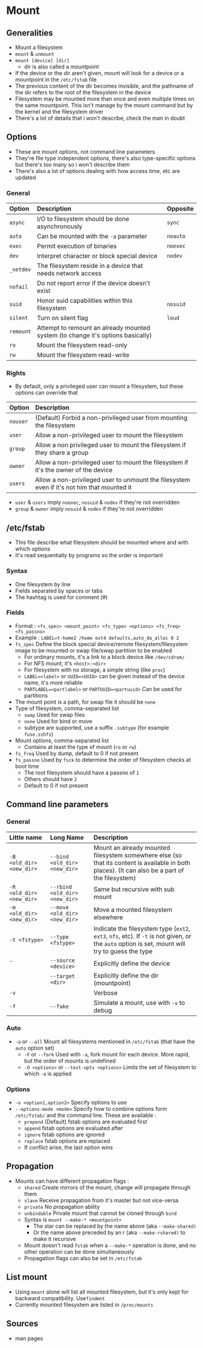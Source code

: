 # Mount

## Generalities

* Mount a filesystem
* `mount` & `unmount`
* `mount [device] [dir]`
  * dir is also called a _mountpoint_
* If the device or the dir aren't given, mount will look for a device or a mountpoint in the `/etc/fstab` file
* The previous content of the dir becomes invisible, and the pathname of the dir refers to the root of the filesystem in the device
* Filesystem may be mounted more than once and even multiple times on the same mountpoint. This isn't manage by the mount command but by the kernel and the filesystem driver
* There's a lot of details that i won't describe, check the man in doubt

## Options

* These are mount options, not command line parameters
* They're file type independent options, there's also type-specific options but there's too many so i won't describe them
* There's also a lot of options dealing with how access time, etc are updated

### General

| Option | Description | Opposite |
| :--- | :--- | :--- |
| `async` | I/O to filesystem should be done asynchronously | `sync` |
| `auto` | Can be mounted with the `-a` parameter | `noauto` |
| `exec` | Permit execution of binaries | `noexec` |
| `dev` | Interpret character or block special device | `nodev` |
| `_netdev` | The filesystem reside in a device that needs network access |  |
| `nofail` | Do not report error if the device doesn't exist |  |
| `suid` | Honor suid capabilities within this filesystem | `nosuid` |
| `silent` | Turn on silent flag | `loud` |
| `remount` | Attempt to remount an already mounted system \(to change it's options basically\) |  |
| `ro` | Mount the filesystem read-only |  |
| `rw` | Mount the filesystem read-write |  |

### Rights

* By default, only a privileged user can mount a filesystem, but these options can override that

| Option | Description |
| :--- | :--- |
| `nouser` | \(Default\) Forbid a non-privileged user from mounting the filesystem |
| `user` | Allow a non-privileged user to mount the filesystem |
| `group` | Allow a non privileged user to mount the filesystem if they share a group |
| `owner` | Allow a non-privileged user to mount the filesystem if it's the owner of the device |
| `users` | Allow a non-privileged user to unmount the filesystem even if it's not him that mounted it |

* `user` & `users` imply `noexec`, `nosuid` & `nodev` if they're not overridden
* `group` & `owner` imply `nosuid` & `nodev` if they're not overridden

## /etc/fstab

* This file describe what filesystem should be mounted where and with which options
* It's read sequentially by programs so the order is important

### Syntax

* One filesystem by line
* Fields separated by spaces or tabs
* The hashtag is used for comment \(\#\)

### Fields

* Format : `<fs_spec> <mount_point> <fs_type> <options> <fs_freq> <fs_passno>`
* Example : `LABEL=t-home2 /home ext4 defaults,auto_da_alloc 0 2`
* `fs_spec` Define the block special device/remote filesystem/filesystem image to be mounted or swap file/swap partition to be enabled
  * For ordinary mounts, it's a link to a block device like `/dev/cdrom/`
  * For NFS mount, it's `<host>:<dir>`
  * For filesystem with no storage, a simple string \(like `proc`\)
  * `LABEL=<label>` or `UUID=<UUID>` can be given instead of the device name, it's more reliable
  * `PARTLABEL=<partlabel>` or `PARTUUID=<partuuid>` Can be used for partitions
* The mount point is a path, for swap file it should be `none`
* Type of filesystem, comma-separated list
  * `swap` Used for swap files
  * `none` Used for bind or move
  * subtype are supported, use a suffix `.subtype` \(for example `fuse.sshfs`\)
* Mount options, comma-separated list
  * Contains at least the type of mount \(`ro` or `rw`\)
* `fs_freq` Used by dump, default to 0 if not present
* `fs_passno` Used by `fsck` to determine the order of filesystem checks at boot time
  * The root filesystem should have a passno of `1`
  * Others should have `2`
  * Default to 0 if not present 

## Command line parameters

### General

| Little name | Long Name | Description |
| :--- | :--- | :--- |
| `-B <old_dir> <new_dir>` | `--bind <old_dir> <new_dir>` | Mount an already mounted filesystem somewhere else  \(so that its content is available in both places\). \(It can also be a part of the filesystem\) |
| `-R <old_dir> <new_dir>` | `--rbind <old_dir> <new_dir>` | Same but recursive with sub mount |
| `-m <old_dir> <new_dir>` | `--move <old_dir> <new_dir>` | Move a mounted filesystem elsewhere |
| `-t <fstype>` | `--type <fstype>` | Indicate the filesystem type \(`ext2`, `ext3`, `nfs`, etc\). If `-t` is not given, or the `auto` option is set, mount will try to guess the type |
| \`\` | `--source <device>` | Explicitly define the device |
|   | `--target <dir>` | Explicitly define the dir \(mountpoint\) |
| `-v` |  | Verbose |
| `-f` | `--fake` | Simulate a mount, use with `-v` to debug |

### Auto

* `-a` or `--all` Mount all filesystems mentioned in `/etc/fstab` \(that have the `auto` option set\)
  * `-F` or `--fork` Used with `-a`, fork mount for each device. More rapid, but the order of mounts is undefined
  * `-O <options>` or `--test-opts <options>` Limits the set of filesystem to which `-a` is applied

### Options

* `-o <option1,option2>`  Specify options to use
* `--options-mode <mode>` Specify how to combine options form `/etc/fstab/` and the command line. These are available :
  * `prepend` \(Default\) fstab options are evaluated first
  * `append` fstab options are evaluated after
  * `ignore` fstab options are ignored
  * `replace` fstab options are replaced
  * If conflict arise, the last option wins

## Propagation

* Mounts can have different propagation flags :
  * `shared` Create mirrors of the mount, change will propagate through them
  * `slave` Receive propagation from it's master but not vice-versa
  * `private` No propagation ability
  * `unbindable` Private mount that cannot be cloned through `bind`
  * Syntax is `mount --make-* <mountpoint>`
    * The star can be replaced by the name above \(aka `--make-shared)`
    * Or the name above preceded by an r \(aka `--make-rshared)` to make it recursive
  * Mount doesn't read `fstab` when a `--make-*` operation is done, and no other operation can be done simultaneously 
  * Propagation flags can also be set in `/etc/fstab`

## List mount

* Using `mount` alone will list all mounted filesystem, but it's only kept for backward compatibility. Use`findmnt`
* Currently mounted filesystem are listed in `/proc/mounts`

## Sources

* man pages

